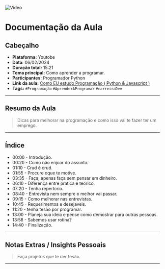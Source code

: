 ![Video](https://img.youtube.com/vi/gh6txL0S5ME/maxresdefault.jpg)

# Documentação da Aula
## Cabeçalho

- **Plataforma:** Youtobe  
- **Data:**  06/02/2024  
- **Duração total:** 15:21  
- **Tema principal:** Como aprender a programar.   
- **Participantes:** Programador Python
- **Link da aula:** [Como EU estudo Programação ( Python & Javascript )](https://youtu.be/gh6txL0S5ME?si=uXQUbkg2qgFINrpq)  
- **Tags:** `#Programação` `#AprenderAProgramar` `#carreiraDev`


---

## Resumo da Aula

> Dicas para melhorar na programação e como isso vai te fazer ter um emprego.   

---

## Índice

- 00:00 - Introdução.  
- 00:20 - Como não enjoar do assunto. 
- 01:10 - Crud é crud.
- 01:55 - Procure oque te motive.
- 03:35 - Faça, apenas faça sem pensar em dinheiro.  
- 06:10 - Diferença entre pratica e teorico.  
- 07:20 - Tenha repertorio.  
- 08:40 - Entrevista nem sempre o melhor vai passar.  
- 09:15 - Como melhorar nas entrevistas.  
- 10:45 - Requerimentos e desejaveis.  
- 11:20 - tenha tesão por programar.  
- 13:00 - Planeja sua ideia e pense como demostrar para outras pessoas.  
- 13:58 - Sabemos usar rotina?  
- 14:40 - Finalização.  
---

## Notas Extras / Insights Pessoais

> Faça projetos que te der tesão.

---

